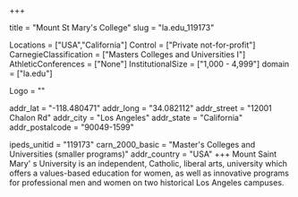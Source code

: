 
+++

title = "Mount St Mary's College"
slug = "la.edu_119173"

Locations = ["USA","California"]
Control = ["Private not-for-profit"]
CarnegieClassification = ["Masters Colleges and Universities I"]
AthleticConferences = ["None"]
InstitutionalSize = ["1,000 - 4,999"]
domain = ["la.edu"]

Logo = ""

addr_lat = "-118.480471"
addr_long = "34.082112"
addr_street = "12001 Chalon Rd"
addr_city = "Los Angeles"
addr_state = "California"
addr_postalcode = "90049-1599"

ipeds_unitid = "119173"
carn_2000_basic = "Master's Colleges and Universities (smaller programs)"
addr_country = "USA"
+++
    Mount Saint Mary&#39; s University is an independent, Catholic, liberal arts, university which offers a values-based education for women, as well as innovative programs for professional men and women on two historical Los Angeles campuses.
